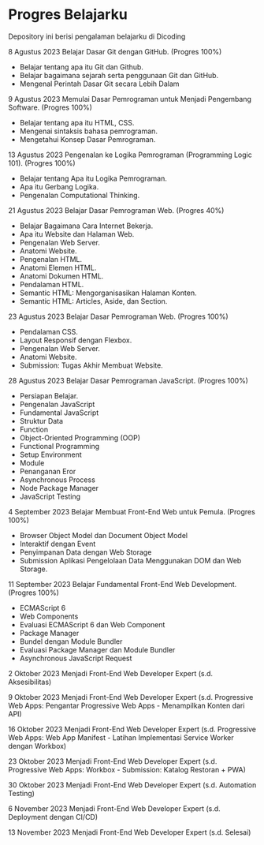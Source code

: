 # Progres Belajarku
Depository ini berisi pengalaman belajarku di Dicoding

8 Agustus 2023
Belajar Dasar Git dengan GitHub. (Progres 100%)

* Belajar tentang apa itu Git dan Github.
* Belajar bagaimana sejarah serta penggunaan Git dan GitHub.
* Mengenal Perintah Dasar Git secara Lebih Dalam

9 Agustus 2023
Memulai Dasar Pemrograman untuk Menjadi Pengembang Software. (Progres 100%)

* Belajar tentang apa itu HTML, CSS.
* Mengenai sintaksis bahasa pemrograman.
* Mengetahui Konsep Dasar Pemrograman.

13 Agustus 2023
Pengenalan ke Logika Pemrograman (Programming Logic 101). (Progres 100%)

* Belajar tentang Apa itu Logika Pemrograman.
* Apa itu Gerbang Logika.
* Pengenalan Computational Thinking.

21 Agustus 2023
Belajar Dasar Pemrograman Web. (Progres 40%)

* Belajar Bagaimana Cara Internet Bekerja.
* Apa itu Website dan Halaman Web.
* Pengenalan Web Server.
* Anatomi Website.
* Pengenalan HTML.
* Anatomi Elemen HTML.
* Anatomi Dokumen HTML.
* Pendalaman HTML.
* Semantic HTML: Mengorganisasikan Halaman Konten.
* Semantic HTML: Articles, Aside, dan Section.


23 Agustus 2023
Belajar Dasar Pemrograman Web. (Progres 100%)

* Pendalaman CSS.
* Layout Responsif dengan Flexbox.
* Pengenalan Web Server.
* Anatomi Website.
* Submission: Tugas Akhir Membuat Website.


28 Agustus 2023
Belajar Dasar Pemrograman JavaScript. (Progres 100%)

* Persiapan Belajar.
* Pengenalan JavaScript
* Fundamental JavaScript
* Struktur Data
* Function
* Object-Oriented Programming (OOP)
* Functional Programming
* Setup Environment
* Module
* Penanganan Eror
* Asynchronous Process
* Node Package Manager
* JavaScript Testing


4 September 2023
Belajar Membuat Front-End Web untuk Pemula. (Progres 100%)

* Browser Object Model dan Document Object Model
* Interaktif dengan Event
* Penyimpanan Data dengan Web Storage
* Submission Aplikasi Pengelolaan Data Menggunakan DOM dan Web Storage.


11 September 2023
Belajar Fundamental Front-End Web Development. (Progres 100%)

* ECMAScript 6
* Web Components
* Evaluasi ECMAScript 6 dan Web Component
* Package Manager
* Bundel dengan Module Bundler
* Evaluasi Package Manager dan Module Bundler
* Asynchronous JavaScript Request


2 Oktober 2023
Menjadi Front-End Web Developer Expert (s.d. Aksesibilitas)


9 Oktober 2023
Menjadi Front-End Web Developer Expert (s.d. Progressive Web Apps: Pengantar Progressive Web Apps - Menampilkan Konten dari API)


16 Oktober 2023
Menjadi Front-End Web Developer Expert (s.d. Progressive Web Apps: Web App Manifest - Latihan Implementasi Service Worker dengan Workbox)


23 Oktober 2023
Menjadi Front-End Web Developer Expert (s.d. Progressive Web Apps: Workbox - Submission: Katalog Restoran + PWA)


30 Oktober 2023
Menjadi Front-End Web Developer Expert (s.d. Automation Testing)

6 November 2023
Menjadi Front-End Web Developer Expert (s.d. Deployment dengan CI/CD)


13 November 2023
Menjadi Front-End Web Developer Expert (s.d. Selesai)
